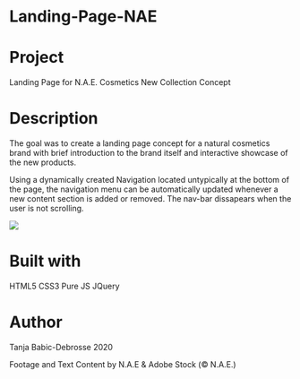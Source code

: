 # Landing-Page-NAE

# Project
Landing Page for N.A.E. Cosmetics New Collection Concept

# Description
The goal was to create a landing page concept for a natural cosmetics brand with brief introduction to the brand itself and
interactive showcase of the new products. 

Using a dynamically created Navigation located untypically at the bottom of the page, the navigation menu can be 
automatically updated whenever a new content section is added or removed.
The nav-bar dissapears when the user is not scrolling.

![](NAEScreen.gif)

# Built with
HTML5
CSS3
Pure JS 
JQuery

# Author
Tanja Babic-Debrosse 2020

Footage and Text Content by N.A.E & Adobe Stock (© N.A.E.)
